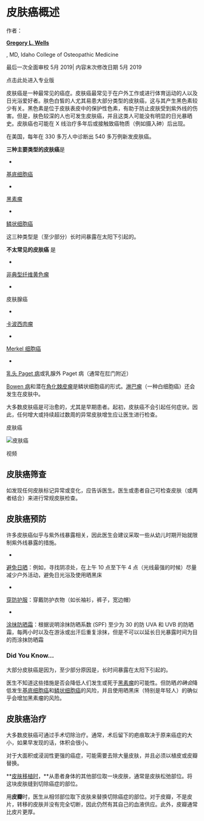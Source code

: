 # 皮肤癌概述

作者： 

**[Gregory L. Wells](https://adawestdermatology.com/dermatology-dermatologist-clinicians-meridian-boise-eagle/)**

, MD, Idaho College of Osteopathic Medicine

最后一次全面审校 5月 2019| 内容末次修改日期 5月 2019



点击此处进入专业版



皮肤癌是一种最常见的癌症。皮肤癌最常见于在户外工作或进行体育运动的人以及日光浴爱好者。肤色白皙的人尤其易患大部分类型的皮肤癌，这与其产生黑色素较少有关。黑色素是位于皮肤表皮中的保护性色素，有助于防止皮肤受到紫外线的伤害。但是，肤色较深的人也可发生皮肤癌，并且这类人可能没有明显的日光暴晒史。皮肤癌也可能在 X 线治疗多年后或接触致癌物质（例如摄入砷）后出现。



在美国，每年在 330 多万人中诊断出 540 多万例新发皮肤癌。



**三种主要类型的皮肤癌**是

- 

  [基底细胞癌](https://www.msdmanuals.com/zh/home/skin-disorders/skin-cancers/basal-cell-carcinoma)

- 

  [黑素瘤](https://www.msdmanuals.com/zh/home/skin-disorders/skin-cancers/melanoma)

- 

  [鳞状细胞癌](https://www.msdmanuals.com/zh/home/skin-disorders/skin-cancers/squamous-cell-carcinoma)



这三种类型是（至少部分）长时间暴露在太阳下引起的。



**不太常见的皮肤癌** 是

- 

  [非典型纤维黄色瘤](https://www.msdmanuals.com/zh/home/skin-disorders/skin-cancers/atypical-fibroxanthoma)

- 

  皮肤腺癌

- 

  [卡波西肉瘤](https://www.msdmanuals.com/zh/home/skin-disorders/skin-cancers/kaposi-sarcoma)

- 

  [Merkel 细胞癌](https://www.msdmanuals.com/zh/home/skin-disorders/skin-cancers/merkel-cell-carcinoma)

- 

  [乳头 Paget 病](https://www.msdmanuals.com/zh/home/skin-disorders/skin-cancers/paget-disease-of-the-nipple)或乳腺外 Paget 病（通常在肛门附近）



[Bowen 病](https://www.msdmanuals.com/zh/home/skin-disorders/skin-cancers/bowen-disease)和潜在[角化棘皮瘤](https://www.msdmanuals.com/zh/home/skin-disorders/skin-cancers/keratoacanthomas)是鳞状细胞癌的形式。[淋巴瘤](https://www.msdmanuals.com/zh/home/blood-disorders/lymphomas/overview-of-lymphoma)（一种白细胞癌）还会发生在皮肤中。



大多数皮肤癌是可治愈的，尤其是早期患者。起初，皮肤癌不会引起任何症状。因此，任何增大或持续超过数周的异常皮肤增生应让医生进行检查。

皮肤癌

![皮肤癌](https://f1.media.brightcove.com/8/3850378299001/3850378299001_4797570147001_085-SkinCancer.jpg?pubId=3850378299001&videoId=4325870311001)

视频

## 皮肤癌筛查



如发现任何皮肤标记异常或变化，应告诉医生。医生或患者自己可检查皮肤（或两者结合）来进行常规皮肤检查。

## 皮肤癌预防



许多皮肤癌似乎与紫外线暴露相关，因此医生会建议采取一些从幼儿时期开始就限制紫外线暴露的措施。

- 

  [避免日晒](https://www.msdmanuals.com/zh/home/skin-disorders/sunlight-and-skin-damage/sunburn#v793832_zh)：例如，寻找阴凉处，在上午 10 点至下午 4 点（光线最强的时候）尽量减少户外活动，避免日光浴及使用晒黑床

- 

  [穿防护服](https://www.msdmanuals.com/zh/home/skin-disorders/sunlight-and-skin-damage/sunburn#v7827063_zh)：穿戴防护衣物（如长袖衫，裤子，宽边帽）

- 

  [涂抹防晒霜](https://www.msdmanuals.com/zh/home/skin-disorders/sunlight-and-skin-damage/sunburn#v793835_zh)：根据说明涂抹防晒系数 (SPF) 至少为 30 的防 UVA 和 UVB 的防晒霜，每两小时以及在游泳或出汗后重复涂抹，但是不可以以延长日光暴露时间为目的而涂抹防晒霜





### Did You Know...

大部分皮肤癌是因为，至少部分原因是，长时间暴露在太阳下引起的。



医生不知道这些措施是否会降低人们发生或死于[黑素瘤](https://www.msdmanuals.com/zh/home/skin-disorders/skin-cancers/melanoma)的可能性。但防晒*的确会*降低发生[基底细胞癌](https://www.msdmanuals.com/zh/home/skin-disorders/skin-cancers/basal-cell-carcinoma)和[鳞状细胞癌](https://www.msdmanuals.com/zh/home/skin-disorders/skin-cancers/squamous-cell-carcinoma)的风险，并且使用晒黑床（特别是年轻人）的确似乎会增加黑素瘤的风险。

## 皮肤癌治疗



大多数皮肤癌可通过手术切除治疗。通常，术后留下的疤痕取决于原来癌症的大小，如果早发现的话，体积会很小。



对于大面积或浸润性更强的癌症，可能需要去除大量皮肤，并且必须以植皮或皮瓣替换。



**[皮肤移植时](https://www.msdmanuals.com/zh/home/immune-disorders/transplantation/transplantation-of-other-tissues#v8573959_zh)，**从患者身体的其他部位取一块皮肤，通常是皮肤松弛部位。将这块皮肤缝到切除癌症的部位。



用**皮瓣**时，医生从相邻部位取下皮肤来替换切除癌症的部位。对于皮瓣，不是皮片，转移的皮肤并没有完全切断，因此仍然有其自己的血液供应。此外，皮瓣通常比皮片更厚。

##  